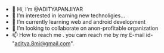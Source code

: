 - 👋 Hi, I’m @ADITYAPANJIYAR
- 👀 I’m interested in learning new technoligies...
- 🌱 I’m currently learning web and android development
- 💞️ I’m looking to collaborate on anon-profitable organization
- 📫 How to reach me . you cam reach me by my E-mail id- "aditya.8mi@gmail.com".

<!---
ADITYAPANJIYAR/ADITYAPANJIYAR is a ✨ special ✨ repository because its `README.md` (this file) appears on your GitHub profile.
You can click the Preview link to take a look at your changes.
--->

